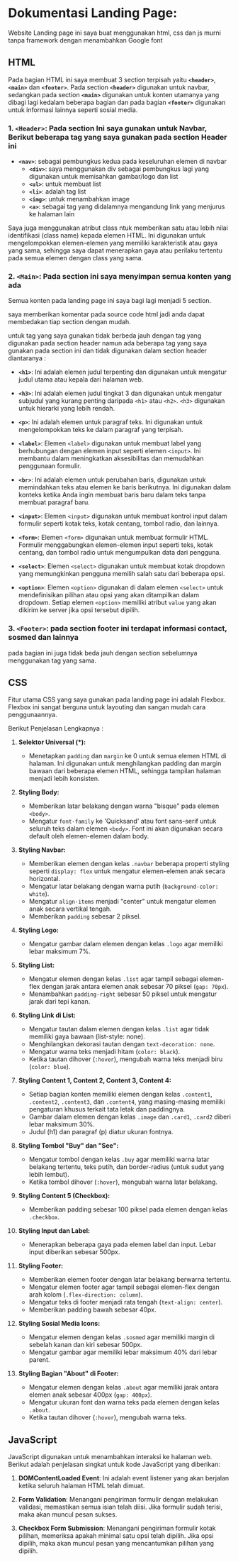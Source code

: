 # Dokumentasi Landing Page:

Website Landing page ini saya buat menggunakan html, css dan js murni tanpa framework dengan menambahkan Google font

## HTML

Pada bagian HTML ini saya membuat 3 section terpisah yaitu **`<header>`**, **`<main>`** dan **`<footer>`**. Pada section **`<header>`** digunakan untuk navbar, sedangkan pada section **`<main>`** digunakan untuk konten utamanya yang dibagi lagi kedalam beberapa bagian dan pada bagian **`<footer>`** digunakan untuk informasi lainnya seperti sosial media.

### 1. **`<Header>`**: Pada section Ini saya gunakan untuk Navbar, Berikut beberapa tag yang saya gunakan pada section Header ini

- **`<nav>`**: sebagai pembungkus kedua pada keseluruhan elemen di navbar
  - **`<div>`**: saya menggunakan div sebagai pembungkus lagi yang digunakan untuk memisahkan gambar/logo dan list
  - **`<ul>`**: untuk membuat list
  - **`<li>`**: adalah tag list
  - **`<img>`**: untuk menambahkan image
  - **`<a>`**: sebagai tag yang didalamnya mengandung link yang menjurus ke halaman lain

Saya juga menggunakan atribut class ntuk memberikan satu atau lebih nilai identifikasi (class name) kepada elemen HTML. Ini digunakan untuk mengelompokkan elemen-elemen yang memiliki karakteristik atau gaya yang sama, sehingga saya dapat menerapkan gaya atau perilaku tertentu pada semua elemen dengan class yang sama.

### 2. **`<Main>`**: Pada section ini saya menyimpan semua konten yang ada

Semua konten pada landing page ini saya bagi lagi menjadi 5 section.

saya memberikan komentar pada source code html jadi anda dapat membedakan tiap section dengan mudah.

untuk tag yang saya gunakan tidak berbeda jauh dengan tag yang digunakan pada section header namun ada beberapa tag yang saya gunakan pada section ini dan tidak digunakan dalam section header diantaranya :

- **`<h1>`**: Ini adalah elemen judul terpenting dan digunakan untuk mengatur judul utama atau kepala dari halaman web.

- **`<h3>`**: Ini adalah elemen judul tingkat 3 dan digunakan untuk mengatur subjudul yang kurang penting daripada `<h1>` atau `<h2>`. `<h3>` digunakan untuk hierarki yang lebih rendah.

- **`<p>`**: Ini adalah elemen untuk paragraf teks. Ini digunakan untuk mengelompokkan teks ke dalam paragraf yang terpisah.

- **`<label>`**: Elemen `<label>` digunakan untuk membuat label yang berhubungan dengan elemen input seperti elemen `<input>`. Ini membantu dalam meningkatkan aksesibilitas dan memudahkan penggunaan formulir.

- **`<br>`**: Ini adalah elemen untuk perubahan baris, digunakan untuk memindahkan teks atau elemen ke baris berikutnya. Ini digunakan dalam konteks ketika Anda ingin membuat baris baru dalam teks tanpa membuat paragraf baru.

- **`<input>`**: Elemen `<input>` digunakan untuk membuat kontrol input dalam formulir seperti kotak teks, kotak centang, tombol radio, dan lainnya.

- **`<form>`**: Elemen `<form>` digunakan untuk membuat formulir HTML. Formulir menggabungkan elemen-elemen input seperti teks, kotak centang, dan tombol radio untuk mengumpulkan data dari pengguna.

- **`<select>`**: Elemen `<select>` digunakan untuk membuat kotak dropdown yang memungkinkan pengguna memilih salah satu dari beberapa opsi.

- **`<option>`**: Elemen `<option>` digunakan di dalam elemen `<select>` untuk mendefinisikan pilihan atau opsi yang akan ditampilkan dalam dropdown. Setiap elemen `<option>` memiliki atribut `value` yang akan dikirim ke server jika opsi tersebut dipilih.

### 3. **`<Footer>`**: pada section footer ini terdapat informasi contact, sosmed dan lainnya

pada bagian ini juga tidak beda jauh dengan section sebelumnya menggunakan tag yang sama.

## CSS

Fitur utama CSS yang saya gunakan pada landing page ini adalah Flexbox.
Flexbox ini sangat berguna untuk layouting dan sangan mudah cara penggunaannya.

Berikut Penjelasan Lengkapnya :

1. **Selektor Universal (\*):**

   - Menetapkan `padding` dan `margin` ke 0 untuk semua elemen HTML di halaman. Ini digunakan untuk menghilangkan padding dan margin bawaan dari beberapa elemen HTML, sehingga tampilan halaman menjadi lebih konsisten.

2. **Styling Body:**

   - Memberikan latar belakang dengan warna "bisque" pada elemen `<body>`.
   - Mengatur `font-family` ke 'Quicksand' atau font sans-serif untuk seluruh teks dalam elemen `<body>`. Font ini akan digunakan secara default oleh elemen-elemen dalam body.

3. **Styling Navbar:**

   - Memberikan elemen dengan kelas `.navbar` beberapa properti styling seperti `display: flex` untuk mengatur elemen-elemen anak secara horizontal.
   - Mengatur latar belakang dengan warna putih (`background-color: white`).
   - Mengatur `align-items` menjadi "center" untuk mengatur elemen anak secara vertikal tengah.
   - Memberikan `padding` sebesar 2 piksel.

4. **Styling Logo:**

   - Mengatur gambar dalam elemen dengan kelas `.logo` agar memiliki lebar maksimum 7%.

5. **Styling List:**

   - Mengatur elemen dengan kelas `.list` agar tampil sebagai elemen-flex dengan jarak antara elemen anak sebesar 70 piksel (`gap: 70px`).
   - Menambahkan `padding-right` sebesar 50 piksel untuk mengatur jarak dari tepi kanan.

6. **Styling Link di List:**

   - Mengatur tautan dalam elemen dengan kelas `.list` agar tidak memiliki gaya bawaan (list-style: none).
   - Menghilangkan dekorasi tautan dengan `text-decoration: none`.
   - Mengatur warna teks menjadi hitam (`color: black`).
   - Ketika tautan dihover (`:hover`), mengubah warna teks menjadi biru (`color: blue`).

7. **Styling Content 1, Content 2, Content 3, Content 4:**

   - Setiap bagian konten memiliki elemen dengan kelas `.content1`, `.content2`, `.content3`, dan `.content4`, yang masing-masing memiliki pengaturan khusus terkait tata letak dan paddingnya.
   - Gambar dalam elemen dengan kelas `.image` dan `.card1`, `.card2` diberi lebar maksimum 30%.
   - Judul (h1) dan paragraf (p) diatur ukuran fontnya.

8. **Styling Tombol "Buy" dan "See":**

   - Mengatur tombol dengan kelas `.buy` agar memiliki warna latar belakang tertentu, teks putih, dan border-radius (untuk sudut yang lebih lembut).
   - Ketika tombol dihover (`:hover`), mengubah warna latar belakang.

9. **Styling Content 5 (Checkbox):**

   - Memberikan padding sebesar 100 piksel pada elemen dengan kelas `.checkbox`.

10. **Styling Input dan Label:**

    - Menerapkan beberapa gaya pada elemen label dan input. Lebar input diberikan sebesar 500px.

11. **Styling Footer:**

    - Memberikan elemen footer dengan latar belakang berwarna tertentu.
    - Mengatur elemen footer agar tampil sebagai elemen-flex dengan arah kolom (`.flex-direction: column`).
    - Mengatur teks di footer menjadi rata tengah (`text-align: center`).
    - Memberikan padding bawah sebesar 40px.

12. **Styling Sosial Media Icons:**

    - Mengatur elemen dengan kelas `.sosmed` agar memiliki margin di sebelah kanan dan kiri sebesar 500px.
    - Mengatur gambar agar memiliki lebar maksimum 40% dari lebar parent.

13. **Styling Bagian "About" di Footer:**
    - Mengatur elemen dengan kelas `.about` agar memiliki jarak antara elemen anak sebesar 400px (`gap: 400px`).
    - Mengatur ukuran font dan warna teks pada elemen dengan kelas `.about`.
    - Ketika tautan dihover (`:hover`), mengubah warna teks.

## JavaScript

JavaScript digunakan untuk menambahkan interaksi ke halaman web. Berikut adalah penjelasan singkat untuk kode JavaScript yang diberikan:

1. **DOMContentLoaded Event**: Ini adalah event listener yang akan berjalan ketika seluruh halaman HTML telah dimuat.

2. **Form Validation**: Menangani pengiriman formulir dengan melakukan validasi, memastikan semua isian telah diisi. Jika formulir sudah terisi, maka akan muncul pesan sukses.

3. **Checkbox Form Submission**: Menangani pengiriman formulir kotak pilihan, memeriksa apakah minimal satu opsi telah dipilih. Jika opsi dipilih, maka akan muncul pesan yang mencantumkan pilihan yang dipilih.
